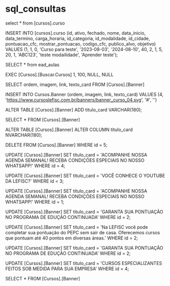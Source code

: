 # sql_consultas

select * from [cursos].curso

INSERT INTO [cursos].curso (id, ativo, fechado, nome, data_inicio, data_termino, carga_horaria, id_categoria, id_modalidade, id_cidade, pontuacao_cfc, mostrar_pontuacao, codigo_cfc, publico_alvo, objetivo)
VALUES (1, 1, 0, 'Curso para teste', '2023-08-03', '2024-08-10', 40, 2, 1, 5, 20, 1, 'ABC123', 'teste modailidade', 'Aprender teste');


SELECT * from ead_aulas

EXEC [Cursos].[Buscar.Cursos] 1, 100, NULL, NULL


SELECT ordem, imagem, link, texto_card FROM [Cursos].[Banner]

INSERT INTO Cursos.Banner (ordem, imagem, link, texto_card)
VALUES (4, 'https://www.cursoslefisc.com.br/banners/banner_curso_04.svg', '#', '')

ALTER TABLE [Cursos].[Banner]
ADD titulo_card VARCHAR(180);

SELECT * FROM [Cursos].[Banner]


ALTER TABLE [Cursos].[Banner]
ALTER COLUMN titulo_card NVARCHAR(180);

DELETE FROM [Cursos].[Banner]
WHERE id = 5;

UPDATE [Cursos].[Banner]
SET titulo_card = 'ACOMPANHE NOSSA AGENDA SEMANAL! RECEBA CONDIÇÕES ESPECIAIS NO NOSSO WHATSAPP!'
WHERE id = 4;

UPDATE [Cursos].[Banner]
SET titulo_card = 'VOCÊ CONHECE O YOUTUBE DA LEFISC?'
WHERE id = 3;

UPDATE [Cursos].[Banner]
SET titulo_card = 'ACOMPANHE NOSSA AGENDA SEMANAL! RECEBA CONDIÇÕES ESPECIAIS NO NOSSO WHATSAPP!'
WHERE id = 1;

UPDATE [Cursos].[Banner]
SET titulo_card = 'GARANTA SUA PONTUAÇÃO NO PROGRAMA DE EDUÇÃO CONTINUADA'
WHERE id = 2;

UPDATE [Cursos].[Banner]
SET titulo_card = 'Na LEFISC você pode completar sua pontuação do PEPC sem sair de casa. Oferecemos cursos que pontuam até 40 pontos em diversas áreas.'
WHERE id = 2;

UPDATE [Cursos].[Banner]
SET titulo_card = 'GARANTA SUA PONTUAÇÃO NO PROGRAMA DE EDUÇÃO CONTINUADA'
WHERE id = 2;

UPDATE [Cursos].[Banner]
SET titulo_card = 'CURSOS ESPECIALIZANTES FEITOS SOB MEDIDA PARA SUA EMPRESA'
WHERE id = 4;

SELECT * FROM [Cursos].[Banner]
